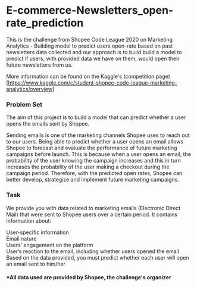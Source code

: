 # E-commerce-Newsletters_open-rate_prediction
This is the challenge from Shopee Code League 2020 on Marketing Analytics - Building model to predict users open-rate based on past newsletters data collected and our approach is to build build a model to predict if users, with provided data we have on them, would open their future newsletters from us.

More information can be found on the Kaggle's (competition page)[https://www.kaggle.com/c/student-shopee-code-league-marketing-analytics/overview]

### Problem Set
The aim of this project is to build a model that can predict whether a user opens the emails sent by Shopee.

Sending emails is one of the marketing channels Shopee uses to reach out to our users. Being able to predict whether a user opens an email allows Shopee to forecast and evaluate the performance of future marketing campaigns before launch. This is because when a user opens an email, the probability of the user knowing the campaign increases and this in turn increases the probability of the user making a checkout during the campaign period. Therefore, with the predicted open rates, Shopee can better develop, strategize and implement future marketing campaigns.

### Task
We provide you with data related to marketing emails (Electronic Direct Mail) that were sent to Shopee users over a certain period. It contains information about:

User-specific information <br/>
Email nature <br/>
Users’ engagement on the platform <br/>
User’s reaction to the email, including whether users opened the email <br/>
Based on the data provided, you must predict whether each user will open an email sent to him/her <br/>

#### *All data used are provided by Shopee, the challenge's organizer
